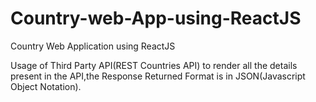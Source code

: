 # Country-web-App-using-ReactJS
Country Web Application using ReactJS 

Usage of Third Party API(REST Countries API) to render all the details present in the API,the Response Returned Format is in JSON(Javascript Object Notation).
